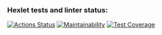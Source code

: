 ### Hexlet tests and linter status:
[![Actions Status](https://github.com/DmitryNikolaev98/java-project-72/workflows/hexlet-check/badge.svg)](https://github.com/DmitryNikolaev98/java-project-72/actions)
[![Maintainability](https://api.codeclimate.com/v1/badges/9cfae88564a2ee9d37b2/maintainability)](https://codeclimate.com/github/DmitryNikolaev98/chat-slack/maintainability)
[![Test Coverage](https://api.codeclimate.com/v1/badges/caa7cef0e1c8c8d39e92/test_coverage)](https://codeclimate.com/github/DmitryNikolaev98/page-analyzer/test_coverage)